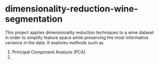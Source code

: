 # dimensionality-reduction-wine-segmentation
This project applies dimensionality reduction techniques to a wine dataset in order to simplify feature space while preserving the most informative variance in the data. It explores methods such as 
1. Principal Component Analysis (PCA)
2. 
